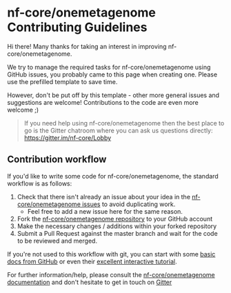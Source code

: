 # nf-core/onemetagenome Contributing Guidelines

Hi there! Many thanks for taking an interest in improving nf-core/onemetagenome.

We try to manage the required tasks for nf-core/onemetagenome using GitHub issues, you probably came to this page when creating one. Please use the prefilled template to save time.

However, don't be put off by this template - other more general issues and suggestions are welcome! Contributions to the code are even more welcome ;)

> If you need help using nf-core/onemetagenome then the best place to go is the Gitter chatroom where you can ask us questions directly: https://gitter.im/nf-core/Lobby

## Contribution workflow
If you'd like to write some code for nf-core/onemetagenome, the standard workflow
is as follows:

1. Check that there isn't already an issue about your idea in the
   [nf-core/onemetagenome issues](https://github.com/nf-core/onemetagenome/issues) to avoid
   duplicating work.
    * Feel free to add a new issue here for the same reason.
2. Fork the [nf-core/onemetagenome repository](https://github.com/nf-core/onemetagenome) to your GitHub account
3. Make the necessary changes / additions within your forked repository
4. Submit a Pull Request against the master branch and wait for the code to be reviewed and merged.

If you're not used to this workflow with git, you can start with some [basic docs from GitHub](https://help.github.com/articles/fork-a-repo/) or even their [excellent interactive tutorial](https://try.github.io/).

For further information/help, please consult the [nf-core/onemetagenome documentation](https://github.com/nf-core/onemetagenome#documentation) and don't hesitate to get in touch on [Gitter](https://gitter.im/nf-core/Lobby)
